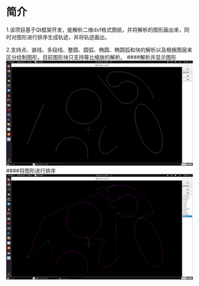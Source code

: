 #  简介
1.该项目基于Qt框架开发，能解析二维dxf格式图纸，并将解析的图形画出来，同时对图形进行排序生成轨迹，并将轨迹画出。

2.支持点、直线、多段线、整圆、圆弧、椭圆、椭圆弧和块的解析以及根据图层来区分绘制图形，目前图形块只支持等比缩放的解析。
####解析并显示图形
![Alt text](parseDXF0.png)
####将图形进行排序
 ![Alt text](parseDXF1.png)